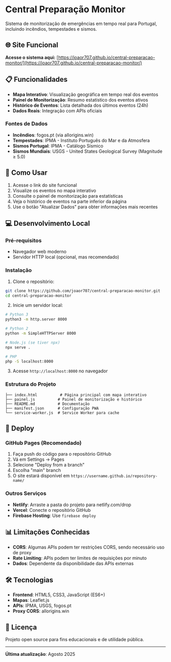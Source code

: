 # Central Preparação Monitor

Sistema de monitorização de emergências em tempo real para Portugal, incluindo incêndios, tempestades e sismos.

## 🌐 Site Funcional

**Acesse o sistema aqui:** [https://joaor707.github.io/central-preparacao-monitor/](https://joaor707.github.io/central-preparacao-monitor/)

## 📋 Funcionalidades

- **Mapa Interativo**: Visualização geográfica em tempo real dos eventos
- **Painel de Monitorização**: Resumo estatístico dos eventos ativos
- **Histórico de Eventos**: Lista detalhada dos últimos eventos (24h)
- **Dados Reais**: Integração com APIs oficiais

### Fontes de Dados

- **Incêndios**: fogos.pt (via allorigins.win)
- **Tempestades**: IPMA - Instituto Português do Mar e da Atmosfera
- **Sismos Portugal**: IPMA - Catálogo Sísmico
- **Sismos Mundiais**: USGS - United States Geological Survey (Magnitude ≥ 5.0)

## 🚀 Como Usar

1. Acesse o link do site funcional
2. Visualize os eventos no mapa interativo
3. Consulte o painel de monitorização para estatísticas
4. Veja o histórico de eventos na parte inferior da página
5. Use o botão "Atualizar Dados" para obter informações mais recentes

## 💻 Desenvolvimento Local

### Pré-requisitos

- Navegador web moderno
- Servidor HTTP local (opcional, mas recomendado)

### Instalação

1. Clone o repositório:
```bash
git clone https://github.com/joaor707/central-preparacao-monitor.git
cd central-preparacao-monitor
```

2. Inicie um servidor local:
```bash
# Python 3
python3 -m http.server 8000

# Python 2
python -m SimpleHTTPServer 8000

# Node.js (se tiver npx)
npx serve .

# PHP
php -S localhost:8000
```

3. Acesse `http://localhost:8000` no navegador

### Estrutura do Projeto

```
├── index.html          # Página principal com mapa interativo
├── painel.js          # Painel de monitorização e histórico
├── README.md          # Documentação
├── manifest.json      # Configuração PWA
└── service-worker.js  # Service Worker para cache
```

## 🔧 Deploy

### GitHub Pages (Recomendado)

1. Faça push do código para o repositório GitHub
2. Vá em Settings → Pages
3. Selecione "Deploy from a branch"
4. Escolha "main" branch
5. O site estará disponível em `https://username.github.io/repository-name/`

### Outros Serviços

- **Netlify**: Arraste a pasta do projeto para netlify.com/drop
- **Vercel**: Conecte o repositório GitHub
- **Firebase Hosting**: Use `firebase deploy`

## 📊 Limitações Conhecidas

- **CORS**: Algumas APIs podem ter restrições CORS, sendo necessário uso de proxy
- **Rate Limiting**: APIs podem ter limites de requisições por minuto
- **Dados**: Dependente da disponibilidade das APIs externas

## 🛠️ Tecnologias

- **Frontend**: HTML5, CSS3, JavaScript (ES6+)
- **Mapas**: Leaflet.js
- **APIs**: IPMA, USGS, fogos.pt
- **Proxy CORS**: allorigins.win

## 📄 Licença

Projeto open source para fins educacionais e de utilidade pública.

---

**Última atualização**: Agosto 2025
